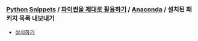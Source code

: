 ### [Python Snippets](../../../README.md) / [파이썬을 제대로 활용하기](../../README.md) / [Anaconda](../README.md) / 설치된 패키지 목록 내보내기
- [설치하기](설치하기.md)